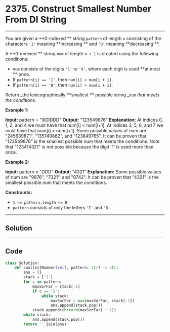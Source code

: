 # 2375. Construct Smallest Number From DI String

---

You are given a **0-indexed ** string `pattern` of length `n` consisting of the characters `'I'` meaning **increasing ** and `'D'` meaning **decreasing **.

A **0-indexed ** string `num` of length `n + 1` is created using the following conditions:

  * `num` consists of the digits `'1'` to `'9'`, where each digit is used **at most ** once.
  * If `pattern[i] == 'I'`, then `num[i] < num[i + 1]`.
  * If `pattern[i] == 'D'`, then `num[i] > num[i + 1]`.



Return _the lexicographically **smallest ** possible string _`num` _that meets the conditions._

 

**Example 1:**


**Input:** pattern = "IIIDIDDD"
**Output:** "123549876"
**Explanation:** At indices 0, 1, 2, and 4 we must have that num[i] < num[i+1].
At indices 3, 5, 6, and 7 we must have that num[i] > num[i+1].
Some possible values of num are "245639871", "135749862", and "123849765".
It can be proven that "123549876" is the smallest possible num that meets the conditions.
Note that "123414321" is not possible because the digit '1' is used more than once.

**Example 2:**


**Input:** pattern = "DDD"
**Output:** "4321"
**Explanation:**
Some possible values of num are "9876", "7321", and "8742".
It can be proven that "4321" is the smallest possible num that meets the conditions.


 

**Constraints:**

  * `1 <= pattern.length <= 8`
  * `pattern` consists of only the letters `'I'` and `'D'`.

---

## Solution



---

## Code
```python
class Solution:
    def smallestNumber(self, pattern: str) -> str:
        ans = []
        stack = ['1']
        for c in pattern:
            maxSorFar = stack[-1]
            if c == 'I':
                while stack:
                    maxSorFar = max(maxSorFar, stack[-1])
                    ans.append(stack.pop())
            stack.append(chr(ord(maxSorFar) + 1))
        while stack:
            ans.append(stack.pop())
        return ''.join(ans)
```